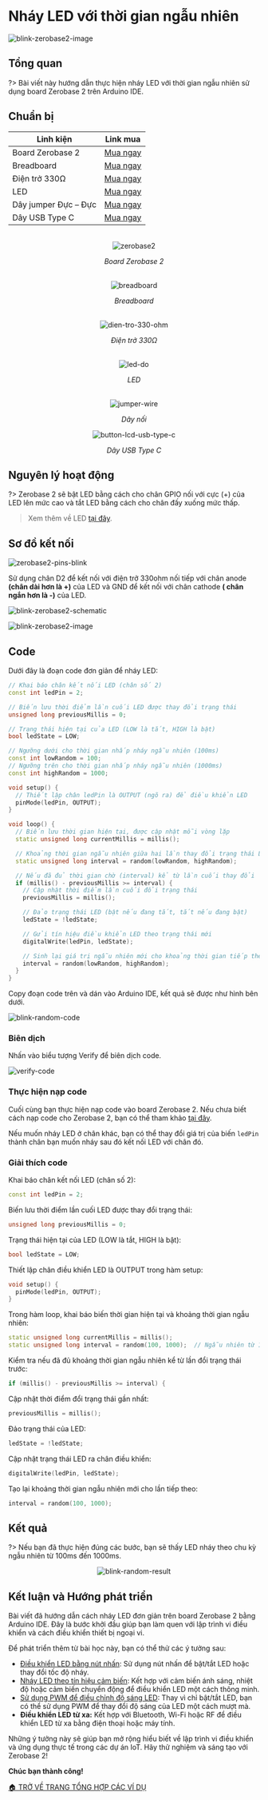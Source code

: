 <br>
<br>
<br>

# Nháy LED với thời gian ngẫu nhiên

![blink-zerobase2-image](https://cdn.chipstack.vn/zerobase2/blink/blink-led-external-zerobase2.jpg "blink-zerobase2-image]")

## Tổng quan

?>  Bài viết này hướng dẫn thực hiện nháy LED với thời gian ngẫu nhiên sử dụng board Zerobase 2 trên Arduino IDE.

## Chuẩn bị

| Linh kiện |  Link mua |
| --- | --- |
| Board Zerobase 2 |[Mua ngay](https://chipstack.vn/san-pham/zerobase-2/) |
| Breadboard |[Mua ngay](https://chipstack.vn/san-pham/breadboard-830-lo/) |
| Điện trở 330Ω |[Mua ngay](https://chipstack.vn/san-pham/dien-tro-1-4w-1/) |
| LED |[Mua ngay](https://chipstack.vn/san-pham/led-5mm-vo-mau/) |
| Dây jumper Đực – Đực | [Mua ngay](https://chipstack.vn/san-pham/day-jumper-duc-duc/) |
| Dây USB Type C |[Mua ngay](https://chipstack.vn/san-pham/day-usb-type-c-1m/) |

<br>

<div align="center">
    <img src="https://cdn.chipstack.vn/default/zerobase2-overview.png" alt="zerobase2">
    <p><em>Board Zerobase 2</em></p>
</div>

<br>

<div align="center">
    <img src="https://cdn.chipstack.vn/default/breadboard.png" alt="breadboard">
    <p><em>Breadboard</em></p>
</div>

<br>

<div align="center">
    <img src="https://cdn.chipstack.vn/default/dien-tro-330-ohm.png" alt="dien-tro-330-ohm">
    <p><em>Điện trở 330Ω</em></p>
</div>

<br>

<div align="center">
    <img src="https://cdn.chipstack.vn/default/led-do.png" alt="led-do">
    <p><em>LED</em></p>
</div>

<br>

<div align="center">
    <img src="https://cdn.chipstack.vn/default/jumper-wire.png" alt="jumper-wire">
    <p><em>Dây nối</em></p>
</div>

<div align="center">
    <img src="https://cdn.chipstack.vn/default/usb-type-c.jpg" alt="button-lcd-usb-type-c">
    <p><em>Dây USB Type C</em></p>
</div>

## Nguyên lý hoạt động

?> Zerobase 2 sẽ bật LED bằng cách cho chân GPIO nối với cực (+) của LED lên mức cao và tắt LED bằng cách cho chân đấy xuống mức thấp.

> Xem thêm về LED [tại đây](https://chipstack.vn/uncategorized/diot-phat-quang-la-gi-nguyen-ly-hoat-dong-va-ung-dung-tiet-kiem-nang-luong/).

## Sơ đồ kết nối
![zerobase2-pins-blink](https://cdn.chipstack.vn/zerobase2/blink/zerobase2-pins-blink.png "zerobase2-pins-blink]")

Sử dụng chân D2 để kết nối với điện trở 330ohm nối tiếp với chân anode **(chân dài hơn là +)** của LED và GND để kết nối với chân cathode **( chân ngắn hơn là -)** của LED.

![blink-zerobase2-schematic](https://cdn.chipstack.vn/zerobase2/blink/blink-zerobase2-schematic.png "blink-zerobase2-schematic]")

![blink-zerobase2-image](https://cdn.chipstack.vn/zerobase2/blink/blink-led-external-zerobase2.jpg "blink-zerobase2-image]")

## Code

Dưới đây là đoạn code đơn giản để nháy LED:

```cpp
// Khai báo chân kết nối LED (chân số 2)
const int ledPin = 2;

// Biến lưu thời điểm lần cuối LED được thay đổi trạng thái
unsigned long previousMillis = 0;

// Trạng thái hiện tại của LED (LOW là tắt, HIGH là bật)
bool ledState = LOW;

// Ngưỡng dưới cho thời gian nhấp nháy ngẫu nhiên (100ms)
const int lowRandom = 100;
// Ngưỡng trên cho thời gian nhấp nháy ngẫu nhiên (1000ms)
const int highRandom = 1000;

void setup() {
  // Thiết lập chân ledPin là OUTPUT (ngõ ra) để điều khiển LED
  pinMode(ledPin, OUTPUT);
}

void loop() {
  // Biến lưu thời gian hiện tại, được cập nhật mỗi vòng lặp
  static unsigned long currentMillis = millis();

  // Khoảng thời gian ngẫu nhiên giữa hai lần thay đổi trạng thái LED (100ms–1000ms)
  static unsigned long interval = random(lowRandom, highRandom);

  // Nếu đã đủ thời gian chờ (interval) kể từ lần cuối thay đổi
  if (millis() - previousMillis >= interval) {
    // Cập nhật thời điểm lần cuối đổi trạng thái
    previousMillis = millis();

    // Đảo trạng thái LED (bật nếu đang tắt, tắt nếu đang bật)
    ledState = !ledState;

    // Gửi tín hiệu điều khiển LED theo trạng thái mới
    digitalWrite(ledPin, ledState);

    // Sinh lại giá trị ngẫu nhiên mới cho khoảng thời gian tiếp theo
    interval = random(lowRandom, highRandom);
  }
}
```

Copy đoạn code trên và dán vào Arduino IDE, kết quả sẽ được như hình bên dưới.

![blink-random-code](https://cdn.chipstack.vn/zerobase2/quickstart/blink-random-code.png "blink-random-code]")

### Biên dịch

Nhấn vào biểu tượng Verify để biên dịch code.

![verify-code](https://cdn.chipstack.vn/default/verify-code.png "verify-code]")

### Thực hiện nạp code
Cuối cùng bạn thực hiện nạp code vào board Zerobase 2. Nếu chưa biết cách nạp code cho Zerobase 2, bạn có thể tham khảo [tại đây](https://zerobase.chipstack.vn/#/vi/zerobase-2/quickstart).

Nếu muốn nháy LED ở chân khác, bạn có thể thay đổi giá trị của biến `ledPin` thành chân bạn muốn nháy sau đó kết nối LED với chân đó.

### Giải thích code

Khai báo chân kết nối LED (chân số 2):

```cpp
const int ledPin = 2;
```

Biến lưu thời điểm lần cuối LED được thay đổi trạng thái:

```cpp
unsigned long previousMillis = 0;
```

Trạng thái hiện tại của LED (LOW là tắt, HIGH là bật):

```cpp
bool ledState = LOW;
```

Thiết lập chân điều khiển LED là OUTPUT trong hàm setup:

```cpp
void setup() {
  pinMode(ledPin, OUTPUT);
}
```

Trong hàm loop, khai báo biến thời gian hiện tại và khoảng thời gian ngẫu nhiên:

```cpp
static unsigned long currentMillis = millis();
static unsigned long interval = random(100, 1000);  // Ngẫu nhiên từ 100ms đến 1000ms
```

Kiểm tra nếu đã đủ khoảng thời gian ngẫu nhiên kể từ lần đổi trạng thái trước:

```cpp
if (millis() - previousMillis >= interval) {
```

Cập nhật thời điểm đổi trạng thái gần nhất:

```cpp
previousMillis = millis();
```

Đảo trạng thái của LED:

```cpp
ledState = !ledState;
```

Cập nhật trạng thái LED ra chân điều khiển:

```cpp
digitalWrite(ledPin, ledState);
```

Tạo lại khoảng thời gian ngẫu nhiên mới cho lần tiếp theo:

```cpp
interval = random(100, 1000);
```

## Kết quả

?> Nếu bạn đã thực hiện đúng các bước, bạn sẽ thấy LED nháy theo chu kỳ ngẫu nhiên từ 100ms đến 1000ms.

<p align="center">
  <img src="https://cdn.chipstack.vn/zerobase2/quickstart/blink-random-result.gif" alt="blink-random-result">
</p>

## Kết luận và Hướng phát triển
Bài viết đã hướng dẫn cách nháy LED đơn giản trên board Zerobase 2 bằng Arduino IDE. Đây là bước khởi đầu giúp bạn làm quen với lập trình vi điều khiển và cách điều khiển thiết bị ngoại vi.

Để phát triển thêm từ bài học này, bạn có thể thử các ý tưởng sau:

- [Điều khiển LED bằng nút nhấn](vi/zerobase-2/examples/button.md): Sử dụng nút nhấn để bật/tắt LED hoặc thay đổi tốc độ nháy.
- [Nháy LED theo tín hiệu cảm biến](vi/zerobase-2/examples/pir.md): Kết hợp với cảm biến ánh sáng, nhiệt độ hoặc cảm biến chuyển động để điều khiển LED một cách thông minh.
- [Sử dụng PWM để điều chỉnh độ sáng LED](vi/zerobase-2/examples/potentiometer.md): Thay vì chỉ bật/tắt LED, bạn có thể sử dụng PWM để thay đổi độ sáng của LED một cách mượt mà.
- **Điều khiển LED từ xa:** Kết hợp với Bluetooth, Wi-Fi hoặc RF để điều khiển LED từ xa bằng điện thoại hoặc máy tính.

Những ý tưởng này sẽ giúp bạn mở rộng hiểu biết về lập trình vi điều khiển và ứng dụng thực tế trong các dự án IoT. Hãy thử nghiệm và sáng tạo với Zerobase 2!

**Chúc bạn thành công!**

[🏠 TRỞ VỀ TRANG TỔNG HỢP CÁC VÍ DỤ](vi/zerobase/examples.md)